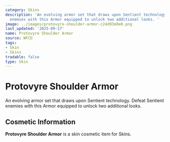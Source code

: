 ```yaml
---
category: Skins
description: 'An evolving armor set that draws upon Sentient technology. Defeat Sentient
  enemies with this Armor equipped to unlock two additional looks. '
image: ../images/protovyre-shoulder-armor-c24d93e0e0.png
last_updated: '2025-09-17'
name: Protovyre Shoulder Armor
source: WFCD
tags:
- Skin
- Skins
tradable: false
type: Skin
---
```


# Protovyre Shoulder Armor

An evolving armor set that draws upon Sentient technology. Defeat Sentient enemies with this Armor equipped to unlock two additional looks. 

## Cosmetic Information

**Protovyre Shoulder Armor** is a skin cosmetic item for Skins.

